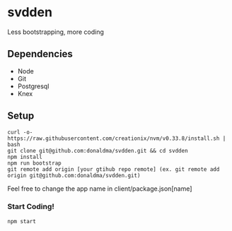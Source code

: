 # svdden
Less bootstrapping, more coding

## Dependencies
- Node
- Git
- Postgresql
- Knex

## Setup
```
curl -o- https://raw.githubusercontent.com/creationix/nvm/v0.33.8/install.sh | bash
git clone git@github.com:donaldma/svdden.git && cd svdden
npm install
npm run bootstrap
git remote add origin [your gtihub repo remote] (ex. git remote add origin git@github.com:donaldma/svdden.git)
```
Feel free to change the app name in client/package.json[name]

### Start Coding!
```
npm start
```
